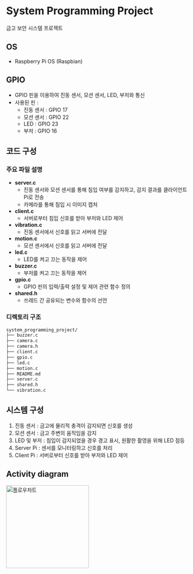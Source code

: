 # System Programming Project
금고 보안 시스템 프로젝트

## OS
- Raspberry Pi OS (Raspbian)
## GPIO
- GPIO 핀을 이용하여 진동 센서, 모션 센서, LED, 부저와 통신
- 사용된 핀 :
  - 진동 센서 : GPIO 17
  - 모션 센서 : GPIO 22
  - LED : GPIO 23
  - 부저 : GPIO 16
## 코드 구성
### 주요 파일 설명
- **server.c**
  - 진동 센서와 모션 센서를 통해 침입 여부를 감지하고, 감지 결과를 클라이언트 Pi로 전송
  - 카메라를 통해 침입 시 이미지 캡처
- **client.c**
  - 서버로부터 침입 신호를 받아 부저와 LED 제어
- **vibration.c**
  - 진동 센서에서 신호를 읽고 서버에 전달
- **motion.c**
  - 모션 센서에서 신호를 읽고 서버에 전달
- **led.c**
  - LED를 켜고 끄는 동작을 제어
- **buzzer.c**
  - 부저를 켜고 끄는 동작을 제어
- **gpio.c**
  - GPIO 핀의 입력/출력 설정 및 제어 관련 함수 정의
- **shared.h**
  - 쓰레드 간 공유되는 변수와 함수의 선언
### 디렉토리 구조
```bash
system_programming_project/
├── buzzer.c
├── camera.c
├── camera.h
├── client.c
├── gpio.c
├── led.c
├── motion.c
├── README.md
├── server.c
├── shared.h
└── vibration.c
```

## 시스템 구성
1. 진동 센서 : 금고에 물리적 충격이 감지되면 신호를 생성
2. 모션 센서 : 금고 주변의 움직임을 감지
3. LED 및 부저 : 침입이 감지되었을 경우 경고 표시, 원활한 촬영을 위해 LED 점등
4. Server Pi : 센서를 모니터링하고 신호를 처리
5. Client Pi : 서버로부터 신호를 받아 부저와 LED 제어

## Activity diagram

<img width="224" alt="플로우차트" src="https://github.com/user-attachments/assets/b14095a0-18e5-4b9b-a3fe-64216a017222">

